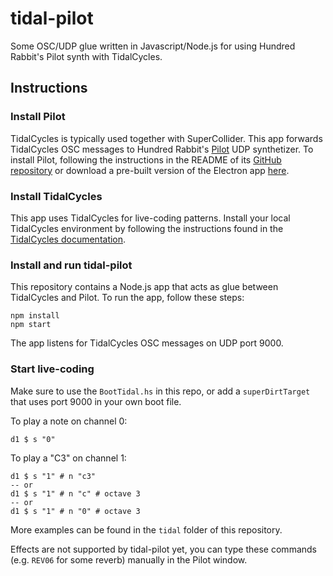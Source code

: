 # tidal-pilot

Some OSC/UDP glue written in Javascript/Node.js for using Hundred Rabbit's Pilot synth with TidalCycles.

## Instructions

### Install Pilot

TidalCycles is typically used together with SuperCollider. This app forwards TidalCycles OSC messages to Hundred Rabbit's [Pilot](https://github.com/hundredrabbits/Pilot) UDP synthetizer. To install Pilot, following the instructions in the README of its [GitHub repository](https://github.com/hundredrabbits/Pilot) or download a pre-built version of the Electron app [here](https://hundredrabbits.itch.io/pilot).

### Install TidalCycles

This app uses TidalCycles for live-coding patterns. Install your local TidalCycles environment by following the instructions found in the [TidalCycles documentation](https://tidalcycles.org/index.php/Installation).

### Install and run tidal-pilot

This repository contains a Node.js app that acts as glue between TidalCycles and Pilot. To run the app, follow these steps:

```
npm install
npm start
```

The app listens for TidalCycles OSC messages on UDP port 9000.

### Start live-coding

Make sure to use the `BootTidal.hs` in this repo, or add a `superDirtTarget` that uses port 9000 in your own boot file.

To play a note on channel 0: 

```
d1 $ s "0"
```

To play a "C3" on channel 1:

```
d1 $ s "1" # n "c3"
-- or 
d1 $ s "1" # n "c" # octave 3
-- or 
d1 $ s "1" # n "0" # octave 3
```

More examples can be found in the `tidal` folder of this repository.

Effects are not supported by tidal-pilot yet, you can type these commands (e.g. `REV06` for some reverb) manually in the Pilot window.